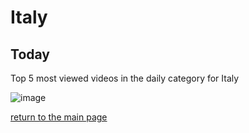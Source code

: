 # Italy

## Today
Top 5 most viewed videos in the daily category for Italy


![image](/images/main/daily/it-dailytop5Last7Days.jpeg)

[return to the main page](/main)